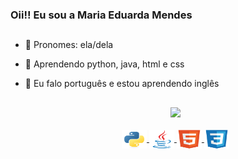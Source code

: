 ###   Oii!! Eu sou a Maria Eduarda Mendes

##
- 🐞 Pronomes: ela/dela 
- 🌱 Aprendendo python, java, html e css
- 🔭 Eu falo português e estou aprendendo inglês


  ##
  <div align="center">
  <a href="https://github.com/mendeseduarda">
  <img height="180em" src="https://github-readme-stats.vercel.app/api?username=mendes&show_icons=true&theme=tokyonight&include_all_commits=true&count_private=true"/>
  </div>
  
  <div align="center">
  <div style="display: inline_block"><br>
  <img align="center" alt="mendes-Python" height="30" width="40" src="https://raw.githubusercontent.com/devicons/devicon/master/icons/python/python-original.svg">
  <img align="center" alt="mendes-Java" height="30" width="40" src="https://raw.githubusercontent.com/devicons/devicon/master/icons/java/java-original.svg">
  <img align="center" alt="mendes-HTML" height="30" width="40" src="https://raw.githubusercontent.com/devicons/devicon/master/icons/html5/html5-original.svg">
  <img align="center" alt="mendes-CSS" height="30" width="40" src="https://raw.githubusercontent.com/devicons/devicon/master/icons/css3/css3-original.svg">
</div>
</div>
    

